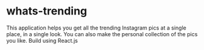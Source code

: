 # whats-trending
This application helps you get all the trending Instagram pics at a single place, in a single look. You can also make the personal collection of the pics you like. Build using React.js
